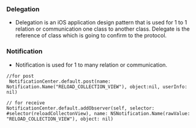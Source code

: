 ### Delegation
 - Delegation is an iOS application design pattern that is used for 1 to 1 relation or communication one class to another class. Delegate is the reference of class which is going to confirm to the protocol.
### Notification 

- Notification is used for 1 to many relation or communication. 


```
//for post 
 NotificationCenter.default.post(name: Notification.Name("RELOAD_COLLECTION_VIEW"), object:nil, userInfo: nil)
```

```
// for receive
NotificationCenter.default.addObserver(self, selector: #selector(reloadCollectonView), name: NSNotification.Name(rawValue: "RELOAD_COLLECTION_VIEW"), object: nil)
    
```
